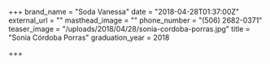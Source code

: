 +++
brand_name = "Soda Vanessa"
date = "2018-04-28T01:37:00Z"
external_url = ""
masthead_image = ""
phone_number = "(506) 2682-0371"
teaser_image = "/uploads/2018/04/28/sonia-cordoba-porras.jpg"
title = "Sonia Córdoba Porras"
graduation_year = 2018

+++
